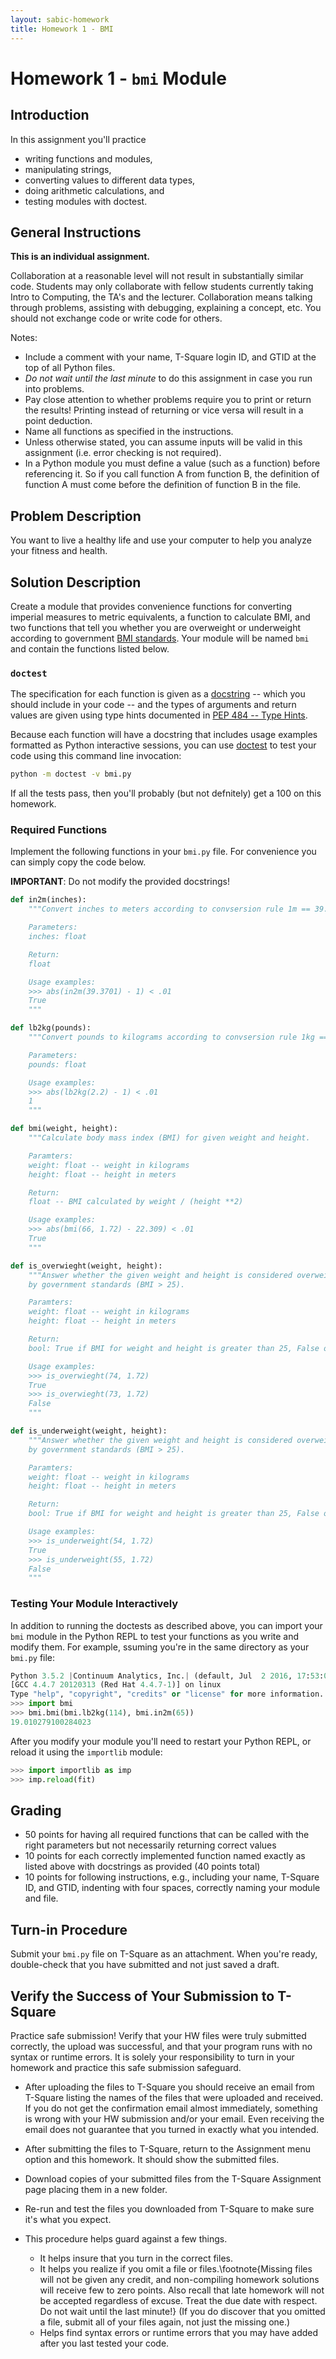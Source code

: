 ```yaml
---
layout: sabic-homework
title: Homework 1 - BMI
---
```


# Homework 1 - `bmi` Module

## Introduction

In this assignment you'll practice

- writing functions and modules,
- manipulating strings,
- converting values to different data types,
- doing arithmetic calculations, and
- testing modules with doctest.

## General Instructions

**This is an individual assignment.**

Collaboration at a reasonable level will not result in substantially similar code. Students may only collaborate with fellow students currently taking Intro to Computing, the TA's and the lecturer. Collaboration means talking through problems, assisting with debugging, explaining a concept, etc. You should not exchange code or write code for others.

Notes:

- Include a comment with your name, T-Square login ID, and GTID at the top of all Python files.
- *Do not wait until the last minute* to do this assignment in case you run into problems.
- Pay close attention to whether problems require you to print or return the results! Printing instead of returning or vice versa will result in a point deduction.
- Name all functions as specified in the instructions.
- Unless otherwise stated, you can assume inputs will be valid in this assignment (i.e. error checking is not required).
- In a Python module you must define a value (such as a function) before referencing it. So if you call function A from function B, the definition of function A must come before the definition of function B in the file.


## Problem Description

You want to live a healthy life and use your computer to help you analyze your fitness and health.

## Solution Description

Create a module that provides convenience functions for converting imperial measures to metric equivalents, a function to calculate BMI, and two functions that tell you whether you are overweight or underweight according to government [BMI standards](https://www.nhlbi.nih.gov/health/educational/lose_wt/BMI/bmicalc.htm). Your module will be named `bmi` and contain the functions listed below.

### `doctest`

The specification for each function is given as a [docstring](https://www.python.org/dev/peps/pep-0257/) -- which you should include in your code -- and the types of arguments and return values are given using type hints documented in [PEP 484 -- Type Hints](https://www.python.org/dev/peps/pep-0484/).

Because each function will have a docstring that includes usage examples formatted as Python interactive sessions, you can use [doctest](https://docs.python.org/3/library/doctest.html) to test your code using this command line invocation:

```sh
python -m doctest -v bmi.py
```

If all the tests pass, then you'll probably (but not defnitely) get a 100 on this homework.

### Required Functions

Implement the following functions in your `bmi.py` file. For convenience you can simply copy the code below.

**IMPORTANT**: Do not modify the provided docstrings!

```Python
def in2m(inches):
    """Convert inches to meters according to convsersion rule 1m == 39.3701in

    Parameters:
    inches: float

    Return:
    float

    Usage examples:
    >>> abs(in2m(39.3701) - 1) < .01
    True
    """

def lb2kg(pounds):
    """Convert pounds to kilograms according to convsersion rule 1kg == 2.2lb

    Parameters:
    pounds: float

    Usage examples:
    >>> abs(lb2kg(2.2) - 1) < .01
    1
    """

def bmi(weight, height):
    """Calculate body mass index (BMI) for given weight and height.

    Paramters:
    weight: float -- weight in kilograms
    height: float -- height in meters

    Return:
    float -- BMI calculated by weight / (height **2)

    Usage examples:
    >>> abs(bmi(66, 1.72) - 22.309) < .01
    True
    """

def is_overwieght(weight, height):
    """Answer whether the given weight and height is considered overweight
    by government standards (BMI > 25).

    Paramters:
    weight: float -- weight in kilograms
    height: float -- height in meters

    Return:
    bool: True if BMI for weight and height is greater than 25, False otherwise

    Usage examples:
    >>> is_overwieght(74, 1.72)
    True
    >>> is_overwieght(73, 1.72)
    False
    """

def is_underweight(weight, height):
    """Answer whether the given weight and height is considered overweight
    by government standards (BMI > 25).

    Paramters:
    weight: float -- weight in kilograms
    height: float -- height in meters

    Return:
    bool: True if BMI for weight and height is greater than 25, False otherwise

    Usage examples:
    >>> is_underweight(54, 1.72)
    True
    >>> is_underweight(55, 1.72)
    False
    """
```

### Testing Your Module Interactively

In addition to running the doctests as described above, you can import your `bmi` module in the Python REPL to test your functions as you write and modify them. For example, ssuming you're in the same directory as your `bmi.py` file:

```Python
Python 3.5.2 |Continuum Analytics, Inc.| (default, Jul  2 2016, 17:53:06)
[GCC 4.4.7 20120313 (Red Hat 4.4.7-1)] on linux
Type "help", "copyright", "credits" or "license" for more information.
>>> import bmi
>>> bmi.bmi(bmi.lb2kg(114), bmi.in2m(65))
19.010279100284023
```

After you modify your module you'll need to restart your Python REPL, or reload it using the `importlib` module:

```Python
>>> import importlib as imp
>>> imp.reload(fit)
```

## Grading

- 50 points for having all required functions that can be called with the right parameters but not necessarily returning correct values
- 10 points for each correctly implemented function named exactly as listed above with docstrings as provided (40 points total)
- 10 points for following instructions, e.g., including your name, T-Square ID, and GTID, indenting with four spaces, correctly naming your module and file.

## Turn-in Procedure

Submit your `bmi.py` file on T-Square as an attachment.  When you're ready, double-check that you have submitted and not just saved a draft.

## Verify the Success of Your Submission to T-Square

Practice safe submission! Verify that your HW files were truly submitted correctly, the upload was successful, and that your program runs with no syntax or runtime errors. It is solely your responsibility to turn in your homework and practice this safe submission safeguard.

- After uploading the files to T-Square you should receive an email from T-Square listing the names of the files that were uploaded and received. If you do not get the confirmation email almost immediately, something is wrong with your HW submission and/or your email. Even receiving the email does not guarantee that you turned in exactly what you intended.
- After submitting the files to T-Square, return to the Assignment menu option and this homework. It should show the submitted files.
- Download copies of your submitted files from the T-Square Assignment page placing them in a new folder.
- Re-run and test the files you downloaded from T-Square to make sure it's what you expect.
- This procedure helps guard against a few things.

    - It helps insure that you turn in the correct files.
    - It helps you realize if you omit a file or files.\footnote{Missing files will not be given any credit, and non-compiling homework solutions will receive few to zero points. Also recall that late homework will not be accepted regardless of excuse. Treat the due date with respect.  Do not wait until the last minute!}
(If you do discover that you omitted a file, submit all of your files again, not just the missing one.)
    - Helps find syntax errors or runtime errors that you may have added after you last tested your code.
